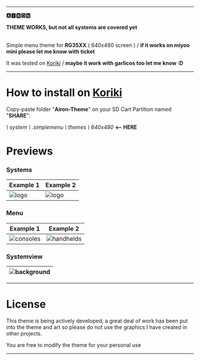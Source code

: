
---
🅰🅸🆁🅾🅽

**THEME WORKS, but not all systems are covered yet**

<br />Simple menu theme for **RG35XX** ( 640x480 screen ) / **if it works on miyoo mini please let me know with ticket**

It was tested on [Koriki]([https://AmberELEC.org](https://github.com/rg35xx-cfw/Koriki/releases/latest)) / **maybe it work with garlicos too let me know :D**

---

# How to install on [Koriki]([https://AmberELEC.org](https://github.com/rg35xx-cfw/Koriki/releases/latest))

Copy-paste folder "**Airon-Theme**" on your SD Cart Partition named "**SHARE**":

_\ system \ .simplemenu \ themes \ 640x480_        **<-- HERE**

# Previews

### Systems

| Example 1 | Example 2  |
|----|----|
| ![logo](https://github.com/SzalikDesigns/rg35xx-airon-theme/assets/77732736/2fb86745-576a-4758-9fd3-83148ee3550b) | ![logo](https://github.com/SzalikDesigns/rg35xx-airon-theme/assets/77732736/f54a0672-13f5-48c1-a8da-6b3507c8cf97) |

### Menu
| Example 1 | Example 2  |
|----|----|
| ![consoles](https://github.com/SzalikDesigns/rg35xx-airon-theme/assets/77732736/8cef7158-0bd4-4628-8cef-f579fba41576) | ![handhelds](https://github.com/SzalikDesigns/rg35xx-airon-theme/assets/77732736/d59fb975-f6fb-4165-a389-c02af0043791) |

### Systemview

|![background](https://github.com/SzalikDesigns/rg35xx-airon-theme/assets/77732736/27b4b654-c590-4152-b702-93034610740d)
|----|
---

# License
This theme is being actively developed, a great deal of work has been put into the theme and art so please do not use the graphics I have created in other projects.

You are free to modify the theme for your personal use
  
---

